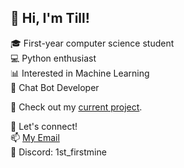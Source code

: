 ## 👋 Hi, I'm Till!

🎓 First-year computer science student  
💻 Python enthusiast  
📊 Interested in Machine Learning    
🤖 Chat Bot Developer

🚀 Check out my [current project](https://github.com/TillKloss/Programmieren1/tree/master/Lektionen).

🌟 Let's connect!  
📫 [My Email](mailto:tilleliaskloss@gmail.com)  
💬 Discord: 1st_firstmine
